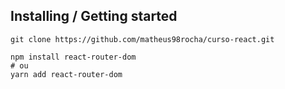
## Installing / Getting started

```shell
git clone https://github.com/matheus98rocha/curso-react.git

npm install react-router-dom
# ou
yarn add react-router-dom

```

